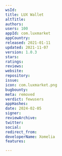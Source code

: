 ```yaml
---
wsId: 
title: LUX Wallet
altTitle: 
authors: 
users: 100
appId: com.luxmarket
appCountry: 
released: 2021-01-11
updated: 2021-11-07
version: 1.0.3
stars: 
ratings: 
reviews: 
website: 
repository: 
issue: 
icon: com.luxmarket.png
bugbounty: 
meta: removed
verdict: fewusers
appHashes: 
date: 2024-02-05
signer: 
reviewArchive: 
twitter: 
social: 
redirect_from: 
developerName: Xomelia
features: 

---
```


